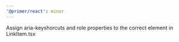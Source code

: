 ```yaml
---
'@primer/react': minor
---
```


Assign aria-keyshorcuts and role properties to the correct element in LinkItem.tsx
